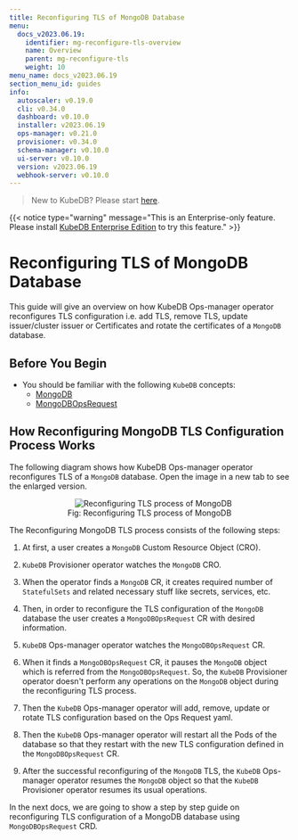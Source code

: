 ```yaml
---
title: Reconfiguring TLS of MongoDB Database
menu:
  docs_v2023.06.19:
    identifier: mg-reconfigure-tls-overview
    name: Overview
    parent: mg-reconfigure-tls
    weight: 10
menu_name: docs_v2023.06.19
section_menu_id: guides
info:
  autoscaler: v0.19.0
  cli: v0.34.0
  dashboard: v0.10.0
  installer: v2023.06.19
  ops-manager: v0.21.0
  provisioner: v0.34.0
  schema-manager: v0.10.0
  ui-server: v0.10.0
  version: v2023.06.19
  webhook-server: v0.10.0
---
```


> New to KubeDB? Please start [here](/docs/v2023.06.19/README).

{{< notice type="warning" message="This is an Enterprise-only feature. Please install [KubeDB Enterprise Edition](/docs/v2023.06.19/setup/install/enterprise) to try this feature." >}}

# Reconfiguring TLS of MongoDB Database

This guide will give an overview on how KubeDB Ops-manager operator reconfigures TLS configuration i.e. add TLS, remove TLS, update issuer/cluster issuer or Certificates and rotate the certificates of a `MongoDB` database.

## Before You Begin

- You should be familiar with the following `KubeDB` concepts:
  - [MongoDB](/docs/v2023.06.19/guides/mongodb/concepts/mongodb)
  - [MongoDBOpsRequest](/docs/v2023.06.19/guides/mongodb/concepts/opsrequest)

## How Reconfiguring MongoDB TLS Configuration Process Works

The following diagram shows how KubeDB Ops-manager operator reconfigures TLS of a `MongoDB` database. Open the image in a new tab to see the enlarged version.

<figure align="center">
  <img alt="Reconfiguring TLS process of MongoDB" src="/docs/v2023.06.19/images/day-2-operation/mongodb/mg-reconfigure-tls.svg">
<figcaption align="center">Fig: Reconfiguring TLS process of MongoDB</figcaption>
</figure>

The Reconfiguring MongoDB TLS process consists of the following steps:

1. At first, a user creates a `MongoDB` Custom Resource Object (CRO).

2. `KubeDB` Provisioner  operator watches the `MongoDB` CRO.

3. When the operator finds a `MongoDB` CR, it creates required number of `StatefulSets` and related necessary stuff like secrets, services, etc.

4. Then, in order to reconfigure the TLS configuration of the `MongoDB` database the user creates a `MongoDBOpsRequest` CR with desired information.

5. `KubeDB` Ops-manager operator watches the `MongoDBOpsRequest` CR.

6. When it finds a `MongoDBOpsRequest` CR, it pauses the `MongoDB` object which is referred from the `MongoDBOpsRequest`. So, the `KubeDB` Provisioner  operator doesn't perform any operations on the `MongoDB` object during the reconfiguring TLS process.  

7. Then the `KubeDB` Ops-manager operator will add, remove, update or rotate TLS configuration based on the Ops Request yaml.

8. Then the `KubeDB` Ops-manager operator will restart all the Pods of the database so that they restart with the new TLS configuration defined in the `MongoDBOpsRequest` CR.

9. After the successful reconfiguring of the `MongoDB` TLS, the `KubeDB` Ops-manager operator resumes the `MongoDB` object so that the `KubeDB` Provisioner  operator resumes its usual operations.

In the next docs, we are going to show a step by step guide on reconfiguring TLS configuration of a MongoDB database using `MongoDBOpsRequest` CRD.